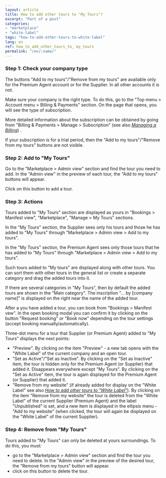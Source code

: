 ```yaml
---
layout: article
title: How to add other tours to "My Tours"?
excerpt: "Part of a post"
categories: 
- "marketplace"
- "white-label"
tags: "how-to-add-other-tours-to-white-label"
lang: en
ref: how_to_add_other_tours_to_ my_tours
permalink: "/en/:name/"
---
```


### **Step 1: Check your company type**

The buttons "Add to my tours"/"Remove from my tours" are available only for the Premium Agent account or for the Supplier. In all other accounts it is not.

Make sure your company is the right type. To do this, go to the "Top menu > Account menu > Billing & Payments" section. On the page that opens, you will see the type of subscription.

More detailed information about the subscription can be obtained by going from "Billing & Payments > Manage > Subscription" (see also [*Managing a Billing*](https://help.tourhunter.com/en/managing-a-billing/)) .

If your subscription is for a trial period, then the "Add to my tours"/"Remove from my tours" buttons are not visible.

### **Step 2: Add to "My Tours"**

Go to the "Marketplace > Admin view" section and find the tour you need to add. In the "Admin view" in the preview of each tour, the "Add to my tours" buttons will appear.

Click on this button to add a tour.

### **Step 3: Actions**

Tours added to "My Tours" section are displayed as yours in "Bookings > Manifest view", "Marketplace", "Manage > My Tours" sections.

In the "My Tours" section, the Supplier sees only his tours and those he has added to "My Tours" through "Marketplace > Admin view > Add to my tours".

In the "My Tours" section, the Premium Agent sees only those tours that he has added to "My Tours" through "Marketplace > Admin view > Add to my tours".

Such tours added to "My tours" are displayed along with other tours. You can sort them with other tours in the general list or create a separate category and drag the added tours into it.

If there are several categories in "My Tours", then by default the added tours are shown in the "Main category". The inscription "... by [company name]" is displayed on the right near the name of the added tour.

After a you have added a tour, you can book from "Bookings > Manifest vew". In the open booking modal you can confirm it by clicking on the button "Request booking" or "Book now" depending on the tour settings (accept booking manually/automatically).

Three-dot menu for a tour that Supplier (or Premium Agent) added to "My Tours" displays the next points:
- "Preview". By clicking on the item "Preview" - a new tab opens with the "White Label" of the current company and an open tour.
- "Set as Active"/"Set as Inactive". By clicking on the "Set as Inactive" item, the tour is hidden only for the Premium Agent (or Supplier) that added it. Disappears everywhere except "My Tours". By clicking on the "Set as Active" item, the tour is again displayed for the Premium Agent (or Supplier) that added it.
- "Remove from my website" (if already added for display on the "White Label" see also [*How to add other tours to "White Label"*](https://help.tourhunter.com/en/how_to_add_other_tours_to_white_label)). By clicking on the item "Remove from my website" the tour is deleted from the "White Label" of the current Supplier (Premium Agent) and the label "Unpublished" is set, and a new item is displayed in the ellipsis menu - "Add to my website" (when clicked, the tour will again be displayed on the "White Label" of the current Supplier).

### **Step 4: Remove from "My Tours"**

Tours added to "My Tours" can only be deleted at yours surroundings. To do this, you must:
- go to the "Marketplace > Admin view" section and find the tour you need to delete. In the "Admin view" in the preview of the desired tour, the "Remove from my tours" button will appear.
- click on this button to delete the tour.